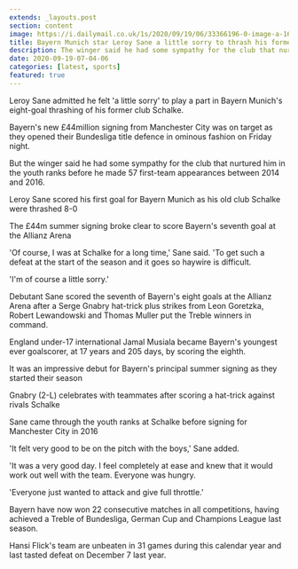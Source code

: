 ```yaml
---
extends: _layouts.post
section: content
image: https://i.dailymail.co.uk/1s/2020/09/19/06/33366196-0-image-a-16_1600494496229.jpg 
title: Bayern Munich star Leroy Sane a little sorry to thrash his former club Schalke 8-0 
description: The winger said he had some sympathy for the club that nurtured him in the youth ranks before he made 57 first-team appearances between 2014 and 2016. 
date: 2020-09-19-07-04-06 
categories: [latest, sports] 
featured: true 
--- 
```

Leroy Sane admitted he felt 'a little sorry' to play a part in Bayern Munich's eight-goal thrashing of his former club Schalke.

Bayern's new £44million signing from Manchester City was on target as they opened their Bundesliga title defence in ominous fashion on Friday night.

But the winger said he had some sympathy for the club that nurtured him in the youth ranks before he made 57 first-team appearances between 2014 and 2016.

Leroy Sane scored his first goal for Bayern Munich as his old club Schalke were thrashed 8-0

The £44m summer signing broke clear to score Bayern's seventh goal at the Allianz Arena

'Of course, I was at Schalke for a long time,' Sane said. 'To get such a defeat at the start of the season and it goes so haywire is difficult.

'I'm of course a little sorry.'

Debutant Sane scored the seventh of Bayern's eight goals at the Allianz Arena after a Serge Gnabry hat-trick plus strikes from Leon Goretzka, Robert Lewandowski and Thomas Muller put the Treble winners in command.

England under-17 international Jamal Musiala became Bayern's youngest ever goalscorer, at 17 years and 205 days, by scoring the eighth.

It was an impressive debut for Bayern's principal summer signing as they started their season

Gnabry (2-L) celebrates with teammates after scoring a hat-trick against rivals Schalke

Sane came through the youth ranks at Schalke before signing for Manchester City in 2016

'It felt very good to be on the pitch with the boys,' Sane added.

'It was a very good day. I feel completely at ease and knew that it would work out well with the team. Everyone was hungry.

'Everyone just wanted to attack and give full throttle.'

Bayern have now won 22 consecutive matches in all competitions, having achieved a Treble of Bundesliga, German Cup and Champions League last season.

Hansi Flick's team are unbeaten in 31 games during this calendar year and last tasted defeat on December 7 last year.

